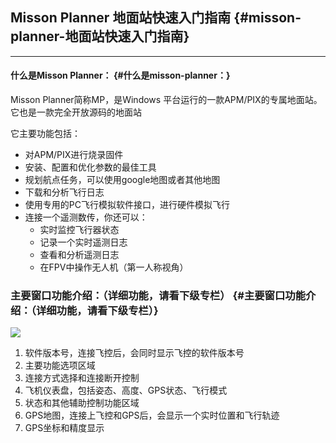 ## Misson Planner 地面站快速入门指南 {#misson-planner-地面站快速入门指南}

---

#### 什么是Misson Planner： {#什么是misson-planner：}

Misson Planner简称MP，是Windows 平台运行的一款APM/PIX的专属地面站。它也是一款完全开放源码的地面站

它主要功能包括：

* 对APM/PIX进行烧录固件
* 安装、配置和优化参数的最佳工具
* 规划航点任务，可以使用google地图或者其他地图
* 下载和分析飞行日志
* 使用专用的PC飞行模拟软件接口，进行硬件模拟飞行
* 连接一个遥测数传，你还可以：
  * 实时监控飞行器状态
  * 记录一个实时遥测日志
  * 查看和分析遥测日志
  * 在FPV中操作无人机（第一人称视角）

### 主要窗口功能介绍：（详细功能，请看下级专栏） {#主要窗口功能介绍：（详细功能，请看下级专栏）}

![](http://doc.cuav.net/PixHack/assets/MP_-1.png)

1. 软件版本号，连接飞控后，会同时显示飞控的软件版本号
2. 主要功能选项区域
3. 连接方式选择和连接断开控制
4. 飞机仪表盘，包括姿态、高度、GPS状态、飞行模式
5. 状态和其他辅助控制功能区域
6. GPS地图，连接上飞控和GPS后，会显示一个实时位置和飞行轨迹
7. GPS坐标和精度显示



